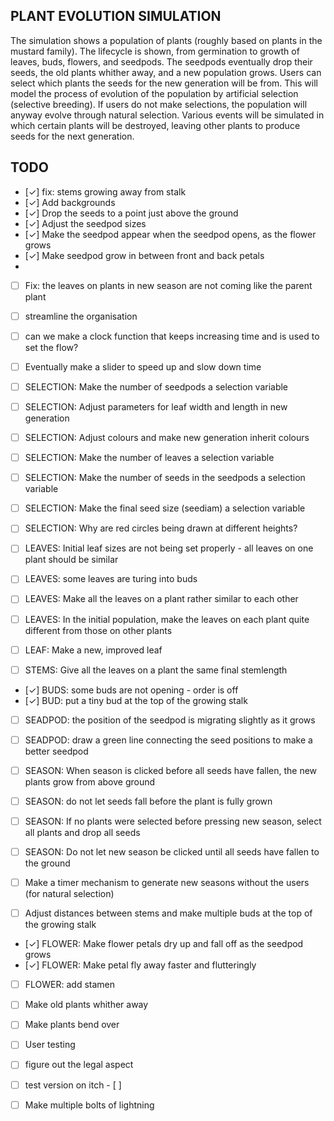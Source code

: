 ## PLANT EVOLUTION SIMULATION
The simulation shows a population of plants (roughly based on plants in the mustard family).
The lifecycle is shown, from germination to growth of leaves, buds, flowers, and seedpods.
The seedpods eventually drop their seeds, the old plants whither away, and a new population grows.
Users can select which plants the seeds for the new generation will be from.
This will model the process of evolution of the population by artificial selection (selective breeding).
If users do not make selections, the population will anyway evolve through natural selection.
Various events will be simulated in which certain plants will be destroyed, 
leaving other plants to produce seeds for the next generation.
## TODO
  - [✓] fix: stems growing away from stalk
  - [✓] Add backgrounds
  - [✓] Drop the seeds to a point just above the ground
  - [✓] Adjust the seedpod sizes
  - [✓] Make the seedpod appear when the seedpod opens, as the flower grows
  - [✓] Make seedpod grow in between front and back petals
  - 
  - [ ] Fix: the leaves on plants in new season are not coming like the parent plant
  - [ ] streamline the organisation 
  - [ ] can we make a clock function that keeps increasing time and is used to set the flow?
  - [ ] Eventually make a slider to speed up and slow down time

  - [ ] SELECTION: Make the number of seedpods a selection variable
  - [ ] SELECTION: Adjust parameters for leaf width and length in new generation
  - [ ] SELECTION: Adjust colours and make new generation inherit colours 
  - [ ] SELECTION: Make the number of leaves a selection variable
  - [ ] SELECTION: Make the number of seeds in the seedpods a selection variable
  - [ ] SELECTION: Make the final seed size (seediam) a selection variable
  - [ ] SELECTION: Why are red circles being drawn at different heights?

  - [ ] LEAVES: Initial leaf sizes are not being set properly - all leaves on one plant should be similar
  - [ ] LEAVES: some leaves are turing into buds
  - [ ] LEAVES: Make all the leaves on a plant rather similar to each other
  - [ ] LEAVES: In the initial population, make the leaves on each plant quite different from those on other plants
  - [ ] LEAF: Make a new, improved leaf
  
  - [ ] STEMS: Give all the leaves on a plant the same final stemlength

  - [✓] BUDS: some buds are not opening - order is off
  - [✓] BUD: put a tiny bud at the top of the growing stalk

  - [ ] SEADPOD: the position of the seedpod is migrating slightly as it grows
  - [ ] SEADPOD: draw a green line connecting the seed positions to make a better seedpod

  - [ ] SEASON: When season is clicked before all seeds have fallen, the new plants grow from above ground
  - [ ] SEASON: do not let seeds fall before the plant is fully grown
  - [ ] SEASON: If no plants were selected before pressing new season, select all plants and drop all seeds
  - [ ] SEASON: Do not let new season be clicked until all seeds have fallen to the ground
  - [ ] Make a timer mechanism to generate new seasons without the users (for natural selection)
  
  - [ ] Adjust distances between stems and make multiple buds at the top of the growing stalk
  - [✓] FLOWER: Make flower petals dry up and fall off as the seedpod grows
  - [✓] FLOWER: Make petal fly away faster and flutteringly
  - [ ] FLOWER: add stamen
  - [ ] Make old plants whither away
  - [ ] Make plants bend over

  - [ ] User testing
  - [ ] figure out the legal aspect
  - [ ] test version on itch  - [ ]
  - [ ] Make multiple bolts of lightning
